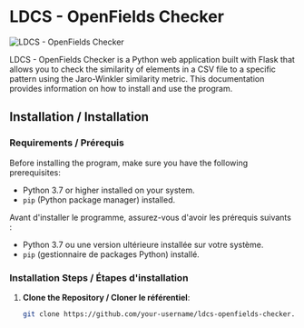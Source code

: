 # LDCS - OpenFields Checker

![LDCS - OpenFields Checker](https://raw.githubusercontent.com/Nickyyrl/LDCS---OFChecker/main/Templates/logo_ldcs-removebg-preview.ico)

LDCS - OpenFields Checker is a Python web application built with Flask that allows you to check the similarity of elements in a CSV file to a specific pattern using the Jaro-Winkler similarity metric. This documentation provides information on how to install and use the program.

## Installation / Installation

### Requirements / Prérequis

Before installing the program, make sure you have the following prerequisites:

- Python 3.7 or higher installed on your system.
- `pip` (Python package manager) installed.

Avant d'installer le programme, assurez-vous d'avoir les prérequis suivants :

- Python 3.7 ou une version ultérieure installée sur votre système.
- `pip` (gestionnaire de packages Python) installé.

### Installation Steps / Étapes d'installation

1. **Clone the Repository / Cloner le référentiel**:

   ```bash
   git clone https://github.com/your-username/ldcs-openfields-checker.git
